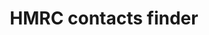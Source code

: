 ---
layout: frontend-template-documentation
sectionKey: Frontend templates
eleventyNavigation:
  parent: Finder
title: HMRC contacts finder
description: A directory of all the ways to contact HMRC
howItWorks:
  This finder lists all the contacts within HMRC. End-users can use the search component to filter the returned results on the page based on a topic and via search.
examples:
  0:
    title: Contact HM Revenue & Customs
    link: https://www.gov.uk/government/organisations/hm-revenue-customs/contact
contentSchema:
  title: finder
  link: https://docs.publishing.service.gov.uk/content-schemas/finder.html
contentType:
  title: finder
  link: https://docs.publishing.service.gov.uk/document-types/finder.html
renderingApp: finder frontend
components:
  0:
    componentName: Layout super navigation header
    componentURL: https://components.publishing.service.gov.uk/component-guide/layout_super_navigation_header
    generated: auto
    input:
  1:
    componentName: Contextual breadcrumbs
    componentURL: https://components.publishing.service.gov.uk/component-guide/contextual_breadcrumbs
    generated: auto
    input:
  2:
    componentName: "[Heading](https://components.publishing.service.gov.uk/component-guide/heading) displays the total contacts"
    componentURL:
    generated: auto
    input:
  3:
    componentName: Feedback
    componentURL: https://components.publishing.service.gov.uk/component-guide/feedback
    generated: auto
    input:
  4:
    componentName: Layout footer
    componentURL: https://components.publishing.service.gov.uk/component-guide/layout_footer
    generated: auto
    input:
  5:
    componentName: Page title
    componentURL: https://components.publishing.service.gov.uk/component-guide/title
    generated: auto
    input:
  6:
    componentName: Metadata block
    componentURL: https://components.publishing.service.gov.uk/component-guide/metadata
    generated: auto
    input:
  7:
    componentName: Search
    componentURL: https://components.publishing.service.gov.uk/component-guide/search
    generated: auto
    input:
  8:
    componentName: Subscription links
    componentURL: https://components.publishing.service.gov.uk/component-guide/subscription_links
    generated: auto
    input:
  9:
    componentName: Document list
    componentURL: https://components.publishing.service.gov.uk/component-guide/document_list
    generated: auto
    input:
  10:
    componentName: Option select
    componentURL: https://components.publishing.service.gov.uk/component-guide/option_select
    generated: auto
    input:
---
